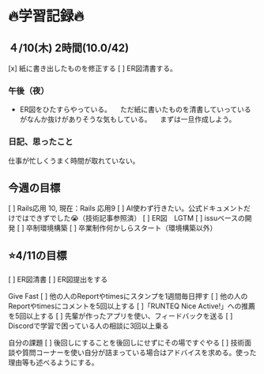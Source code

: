 # 🔥学習記録🔥
## ４/10(木) 2時間(10.0/42)
[x] 紙に書き出したものを修正する
[ ] ER図清書する。

### 午後（夜）
- ER図をひたすらやっている。
　ただ紙に書いたものを清書していっているがなんか抜けがありそうな気もしている。
　まずは一旦作成しよう。
### 日記、思ったこと
   仕事が忙しくうまく時間が取れていない。

## 今週の目標
[ ] Rails応用 10, 現在：Rails 応用9 
[ ] AI使わず行きたい。公式ドキュメントだけではできずでした😭（技術記事参照済）
[ ] ER図　LGTM
[ ] issuベースの開発
[ ] 卒制環境構築
[ ] 卒業制作何かしらスタート（環境構築以外）

## ⭐️4/11の目標
[ ] ER図清書
[ ] ER図提出をする

Give Fast
[ ] 他の人のReportやtimesにスタンプを1週間毎日押す
[ ] 他の人のReportやtimesにコメントを5回以上する
[ ]「RUNTEQ Nice Active!」への推薦を5回以上する
[ ] 先輩が作ったアプリを使い、フィードバックを送る
[ ] Discordで学習で困っている人の相談に3回以上乗る

自分の課題
[ ] 後回しにすることを後回しにせずにその場ですぐやる
[ ] 技術面談や質問コーナーを使い自分が詰まっている場合はアドバイスを求める。使った理由等も述べるようにする。

